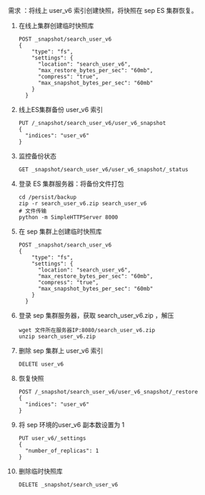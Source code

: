 需求 ：将线上 user_v6 索引创建快照，将快照在 sep ES 集群恢复。

1. 在线上集群创建临时快照库

   ```apl
   POST _snapshot/search_user_v6
   {
       "type": "fs",
       "settings": {
         "location": "search_user_v6",
         "max_restore_bytes_per_sec": "60mb",
         "compress": "true",
         "max_snapshot_bytes_per_sec": "60mb"
       }
     }
   ```

2. 线上ES集群备份 user_v6 索引

   ```apl
   PUT /_snapshot/search_user_v6/user_v6_snapshot
   {
     "indices": "user_v6"
   }
   ```

   

3. 监控备份状态

   ```apl
   GET _snapshot/search_user_v6/user_v6_snapshot/_status
   ```

   

4. 登录 ES 集群服务器：将备份文件打包

   ```shell
   cd /persist/backup
   zip -r search_user_v6.zip search_user_v6
   # 文件传输
   python -m SimpleHTTPServer 8000
   ```

   

5. 在 sep 集群上创建临时快照库

   ```apl
   POST _snapshot/search_user_v6
   {
       "type": "fs",
       "settings": {
         "location": "search_user_v6",
         "max_restore_bytes_per_sec": "60mb",
         "compress": "true",
         "max_snapshot_bytes_per_sec": "60mb"
       }
     }
   ```

6. 登录 sep 集群服务器，获取 search_user_v6.zip ，解压

   ```shell
   wget 文件所在服务器IP:8080/search_user_v6.zip 
   unzip search_user_v6.zip 
   ```

7. 删除 sep 集群上 user_v6 索引

   ```apl
   DELETE user_v6
   ```

   

8. 恢复快照

   ```apl
   POST /_snapshot/search_user_v6/user_v6_snapshot/_restore
   {
     "indices": "user_v6"
   }
   ```

9. 将 sep 环境的user_v6 副本数设置为 1

   ```apl
   PUT user_v6/_settings
   {
     "number_of_replicas": 1
   }
   ```

10. 删除临时快照库

    ```apl
    DELETE _snapshot/search_user_v6
    ```


